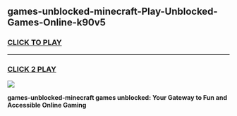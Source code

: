 
## games-unblocked-minecraft-Play-Unblocked-Games-Online-k90v5
<h3>
<a href="https://premium76.site?title=games-unblocked-minecraft&ref=24A">CLICK TO PLAY</a></h3>
<hr>

<h3>
<a href="https://premium76.site?title=games-unblocked-minecraft&ref=24A">CLICK 2 PLAY</a>
  
</h3>

<a href="https://premium76.site?title=games-unblocked-minecraft&ref=24A"><img src="https://clearcache.store/games.png"></a>


**games-unblocked-minecraft games unblocked: Your Gateway to Fun and Accessible Online Gaming**

